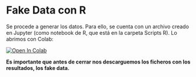 # Fake Data con R

Se procede a generar los datos. Para ello, se cuenta con un
 archivo creado en Jupyter (como notebook de R,  que está en la carpeta Scripts R). Lo abrimos con Colab:
 
 [![Open In Colab](https://colab.research.google.com/assets/colab-badge.svg)](https://colab.research.google.com/github/VERLAR/prevision-dia-tiempo-real/blob/Colab/0.%20Pasos%20previos/1.%20Generando%20datos/Scripts%20R/Funciones_creacion_datos_y_mapeado.ipynb)
 
 **Es importante que antes de cerrar nos descarguemos los ficheros con los resultados, los fake data.**
